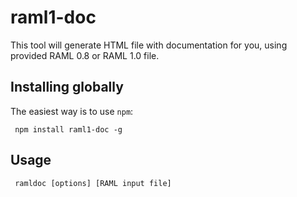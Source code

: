 # raml1-doc

This tool will generate HTML file with documentation for you, using provided RAML 0.8 or RAML 1.0 file.

## Installing globally
The easiest way is to use `npm`:

     npm install raml1-doc -g

## Usage

     ramldoc [options] [RAML input file]
     
